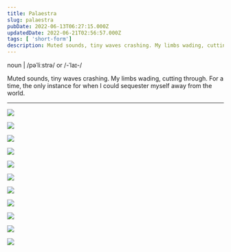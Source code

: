 ```yaml
---
title: Palaestra
slug: palaestra
pubDate: 2022-06-13T06:27:15.000Z
updatedDate: 2022-06-21T02:56:57.000Z
tags: [ 'short-form']
description: Muted sounds, tiny waves crashing. My limbs wading, cutting through. For a time, the only instance for when I could sequester myself away from the world.
---
```


noun | /pəˈliːstrə/ or /-ˈlaɪ-/

Muted sounds, tiny waves crashing. My limbs wading, cutting through. For a time, the only instance for when I could sequester myself away from the world.

---

![](https://erfianugrah.com/content/images/2022/06/120-220210-0005.jpg)

![](https://erfianugrah.com/content/images/2022/06/120-220210-0006.jpg)

![](https://erfianugrah.com/content/images/2022/06/120-220210-0009-1.jpg)

![](https://erfianugrah.com/content/images/2022/06/120-220512-0001.jpg)

![](https://erfianugrah.com/content/images/2022/06/120-220512-0002.jpg)

![](https://erfianugrah.com/content/images/2022/06/120-220512-0003.jpg)

![](https://erfianugrah.com/content/images/2022/06/120-220512-0005.jpg)

![](https://erfianugrah.com/content/images/2022/06/120-220610-0002.jpg)

![](https://erfianugrah.com/content/images/2022/06/120-220610-0004.jpg)

![](https://erfianugrah.com/content/images/2022/06/120-220610-0005.jpg)

![](https://erfianugrah.com/content/images/2022/06/120-220610-0009.jpg)
